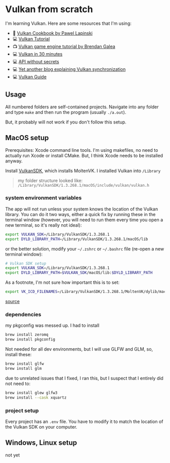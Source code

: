 # Vulkan from scratch

I'm learning Vulkan. Here are some resources that I'm using:

- 📖 [Vulkan Cookbook by Pawel Lapinski](https://www.packtpub.com/product/vulkan-cookbook/9781786468154)
- 💻 [Vulkan Tutorial](https://vulkan-tutorial.com/)
- 📺 [Vulkan game engine tutorial by Brendan Galea](https://www.youtube.com/watch?v=Y9U9IE0gVHA&list=PL8327DO66nu9qYVKLDmdLW_84-yE4auCR&index=1&pp=iAQB)
- 💻 [Vulkan in 30 minutes](https://renderdoc.org/vulkan-in-30-minutes.html)
- 💻 [API without secrets](https://www.intel.com/content/www/us/en/developer/articles/training/api-without-secrets-introduction-to-vulkan-preface.html)
- 💻 [Yet another blog explaining Vulkan synchronization](https://themaister.net/blog/2019/08/14/yet-another-blog-explaining-vulkan-synchronization/)
- 💻 [Vulkan Guide](https://vkguide.dev/)

## Usage

All numbered folders are self-contained projects. Navigate into any folder and type `make` and then run the program (usually `./a.out`).

But, it probably will not work if you don't follow this setup.

## MacOS setup

Prerequisites: Xcode command line tools. I'm using makefiles, no need to actually run Xcode or install CMake. But, I think Xcode needs to be installed anyway.

Install [VulkanSDK](https://vulkan.lunarg.com/sdk/home#mac), which installs MoltenVK. I installed Vulkan into `/Library`

> my folder structure looked like: `/Library/VulkanSDK/1.3.268.1/macOS/include/vulkan/vulkan.h`

### system environment variables

The app will not run unless your system knows the location of the Vulkan library. You can do it two ways, either a quick fix by running these in the terminal window (however, you will need to run them every time you open a new terminal, so it's really not ideal):

```sh
export VULKAN_SDK=/Library/VulkanSDK/1.3.268.1
export DYLD_LIBRARY_PATH=/Library/VulkanSDK/1.3.268.1/macOS/lib
```

or the better solution, modify your `~/.zshrc` or `~/.bashrc` file (re-open a new terminal window):

```sh
# Vulkan SDK setup
export VULKAN_SDK=/Library/VulkanSDK/1.3.268.1
export DYLD_LIBRARY_PATH=$VULKAN_SDK/macOS/lib:$DYLD_LIBRARY_PATH
```

As a footnote, I'm not sure how important this is to set:

```sh
export VK_ICD_FILENAMES=/Library/VulkanSDK/1.3.268.1/MoltenVK/dylib/macOS/MoltenVK_icd.json
```

[source](https://www.reddit.com/r/vulkan/comments/ztxjtw/vulkan_sdk_on_mac_vscode_isnt_working/)

### dependencies

my pkgconfig was messed up. I had to install

```sh
brew install zeromq
brew install pkgconfig
```

Not needed for all dev environments, but I will use GLFW and GLM, so, install these:

```sh
brew install glfw
brew install glm
```

due to unrelated issues that I fixed, I ran this, but I suspect that I entirely did not need to:

```sh
brew install glew glfw3
brew install --cask xquartz
```

### project setup

Every project has an `.env` file. You have to modify it to match the location of the Vulkan SDK on your computer.

## Windows, Linux setup

not yet
